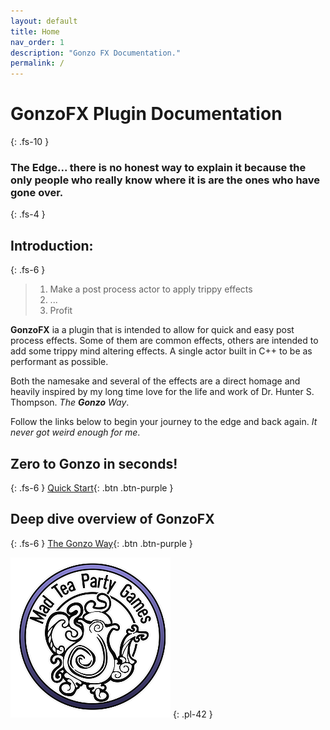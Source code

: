```yaml
---
layout: default
title: Home
nav_order: 1
description: "Gonzo FX Documentation."
permalink: /
---
```


# GonzoFX Plugin Documentation
{: .fs-10 }
### The Edge... there is no honest way to explain it because the only people who really know where it is are the ones who have gone over.
{: .fs-4 }

## Introduction:
{: .fs-6 }

>
> 1. Make a post process actor to apply trippy effects
> 1. ...
> 1. Profit
>

**GonzoFX** ia a plugin that is intended to allow for quick and easy post process effects. Some of them are common effects, others are intended to add some trippy mind altering effects. A single actor built in C++ to be as performant as possible. 

Both the namesake and several of the effects are a direct homage and heavily inspired by my long time love for the life and work of Dr. Hunter S. Thompson. _The **Gonzo** Way_. 

Follow the links below to begin your journey to the edge and back again. _It never got weird enough for me_.

## Zero to Gonzo in seconds!
{: .fs-6 }
[Quick Start](https://madteapartygames.github.io/the-gonzo-docs/docs/quickstart.html){: .btn .btn-purple }

## Deep dive overview of GonzoFX
{: .fs-6 }
[The Gonzo Way](https://madteapartygames.github.io/the-gonzo-docs/docs/deepdive.html){: .btn .btn-purple }

![](assets/images/logo-256.png)
{: .pl-42 }